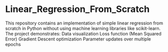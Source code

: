 # Linear_Regression_From_Scratch
This repository contains an implementation of simple linear regression from scratch in Python without using machine learning libraries like scikit-learn. The project demonstrates:  Data visualization Loss function (Mean Squared Error) Gradient Descent optimization Parameter updates over multiple epochs
